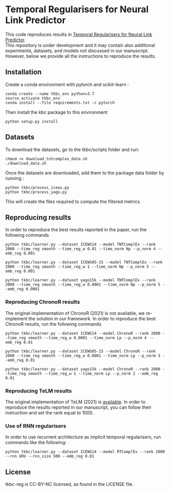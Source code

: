 # 
# Temporal Regularisers for Neural Link Predictor
This code reproduces results in [Temporal Regularisers for Neural Link Predictor]().  
This repository is under development and it may contain also additional experiments, datasets, and models not discussed in our manuscript. However, below we provide all the instructions to reproduce the results.

## Installation
Create a conda environment with pytorch and scikit-learn :
```
conda create --name tkbc_env python=3.7
source activate tkbc_env
conda install --file requirements.txt -c pytorch
```

Then install the kbc package to this environment
```
python setup.py install
```

## Datasets

To download the datasets, go to the tkbc/scripts folder and run:
```
chmod +x download_tntcomplex_data.sh
./download_data.sh
```

Once the datasets are downloaded, add them to the package data folder by running :
```
python tkbc/process_icews.py
python tkbc/process_yago.py
```

This will create the files required to compute the filtered metrics.

## Reproducing results

In order to reproduce the best results reported in the paper, run the following commands

```
python tkbc/learner.py --dataset ICEWS14 --model TNTComplEx --rank 2000 --time_reg smooth --time_reg_w 0.01 --time_norm Np --p_norm 4 --emb_reg 0.001

python tkbc/learner.py --dataset ICEWS05-15 --model TNTComplEx --rank 2000 --time_reg smooth --time_reg_w 1 --time_norm Np --p_norm 5 --emb_reg 0.001

python tkbc/learner.py --dataset yago15k --model TNTComplEx --rank 2000 --time_reg smooth --time_reg_w 0.0001 --time_norm Np --p_norm 5 --emb_reg 0.0001 
```

### Reproducing ChronoR results
The original implementation of ChronoR (2021) is not available, we re-implement the solution in our framework. In order to reproduce the best ChronoR results, run the following commands

```
python tkbc/learner.py --dataset ICEWS14 --model ChronoR --rank 2000 --time_reg smooth --time_reg_w 0.0001 --time_norm Lp --p_norm 4 --emb_reg 0.01

python tkbc/learner.py --dataset ICEWS05-15 --model ChronoR --rank 2000 --time_reg smooth --time_reg_w 0.0001 --time_norm Lp --p_norm 3 --emb_reg 0.01

python tkbc/learner.py --dataset yago15k --model ChronoR --rank 2000 --time_reg smooth --time_reg_w 1 --time_norm Lp --p_norm 2 --emb_reg 0.01 
```

### Reproducing TeLM results
The original implementation of TeLM (2021) is [available](https://github.com/soledad921/TeLM). In order to reproduce the results reported in our manuscript, you can follow their instruction and set the rank equal to 1000.

### Use of RNN regularisers
In order to use recurrent architecture as implicit temporal regularisers, run commands like the following:
```
python tkbc/learner.py --dataset ICEWS14 --model RTComplEx --rank 2000 --rnn GRU --rnn_size 500 --emb_reg 0.01
```




## License
tkbc-reg is CC-BY-NC licensed, as found in the LICENSE file.
